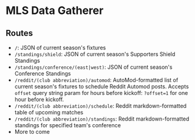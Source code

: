 # MLS Data Gatherer

## Routes

- `/`: JSON of current season's fixtures
- `/standings/shield`: JSON of current season's Supporters Shield Standings
- `/standings/conference/(east|west)`: JSON of current season's Conference Standings
- `/reddit/(club abbreviation)/automod`: AutoMod-formatted list of current season's fixtures to schedule Reddit Automod posts. Accepts `offset` query string param for hours before kickoff: `?offset=1` for one hour before kickoff.
- `/reddit/(club abbreviation)/schedule`: Reddit markdown-formatted table of upcoming matches
- `/reddit/(club abbreviation)/standings`: Reddit markdown-formatted standings for specified team's conference
- More to come
